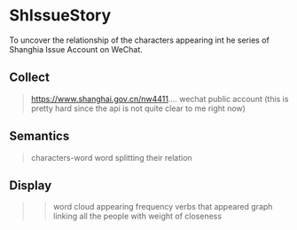 # ShIssueStory
To uncover the relationship of the characters appearing int he series of Shanghia Issue Account on WeChat.

## Collect 
>  https://www.shanghai.gov.cn/nw4411....
>  wechat public account (this is pretty hard since the api is not quite clear to me right now)

## Semantics
>  characters-word
>  word splitting
>  their relation

## Display
>>  word cloud 
>> appearing frequency
>> verbs that appeared
>>  graph linking all the people with weight of closeness